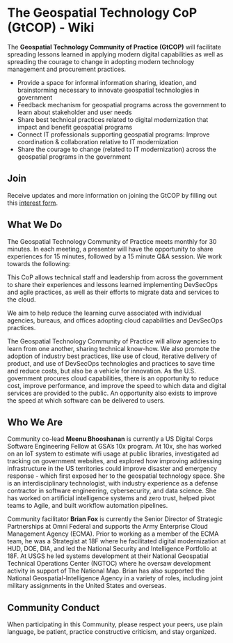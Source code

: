 # The Geospatial Technology CoP (GtCOP) - Wiki

The **Geospatial Technology Community of Practice (GtCOP)** will facilitate spreading lessons learned in applying modern digital capabilities as well as spreading the courage to change in adopting modern technology management and procurement practices.
- Provide a space for informal information sharing, ideation, and brainstorming necessary to innovate geospatial technologies in government
- Feedback mechanism for geospatial programs across the government to learn about stakeholder and user needs
- Share best technical practices related to digital modernization that impact and benefit geospatial programs
- Connect IT professionals supporting geospatial programs: Improve coordination & collaboration relative to IT modernization 
- Share the courage to change (related to IT modernization) across the geospatial programs in the government

## Join
Receive updates and more information on joining the GtCOP by filling out this [interest form](https://touchpoints.app.cloud.gov/touchpoints/119b1515/submit).


## What We Do
The Geospatial Technology Community of Practice meets monthly for 30 minutes. In each meeting, a presenter will have the opportunity to share experiences for 15 minutes, followed by a 15 minute Q&A session. We work towards the following:

This CoP allows technical staff and leadership from across the government to share their experiences and lessons learned implementing DevSecOps and agile practices, as well as their efforts to migrate data and services to the cloud.

We aim to help reduce the learning curve associated with individual agencies, bureaus, and offices adopting cloud capabilities and DevSecOps practices.

The Geospatial Technology Community of Practice will allow agencies to learn from one another, sharing technical know-how. We also promote the adoption of industry best practices, like use of cloud, iterative delivery of product, and use of DevSecOps technologies and practices to save time and reduce costs, but also be a vehicle for innovation. As the U.S. government procures cloud capabilities, there is an opportunity to reduce cost, improve performance, and improve the speed to which data and digital services are provided to the public. An opportunity also exists to improve the speed at which software can be delivered to users.

## Who We Are

Community co-lead **Meenu Bhooshanan** is currently a US Digital Corps Software Engineering Fellow at GSA’s 10x program. At 10x, she has worked on an IoT system to estimate wifi usage at public libraries, investigated ad tracking on government websites, and explored how improving addressing infrastructure in the US territories could improve disaster and emergency response - which first exposed her to the geospatial technology space. She is an interdisciplinary technologist, with industry experience as a defense contractor in software engineering, cybersecurity, and data science. She has worked on artificial intelligence systems and zero trust, helped pivot teams to Agile, and built workflow automation pipelines.

Community facilitator **Brian Fox** is currently the Senior Director of Strategic Partnerships at Omni Federal and supports the Army Enterprise Cloud Management Agency (ECMA). Prior to working as a member of the ECMA team, he was a Strategist at 18F where he facilitated digital modernization at HUD, DOE, DIA, and led the National Security and Intelligence Portfolio at 18F. At USGS he led systems development at their National Geospatial Technical Operations Center (NGTOC) where he oversaw development activity in support of The National Map. Brian has also supported the National Geospatial-Intelligence Agency in a variety of roles, including joint military assignments in the United States and overseas.

## Community Conduct
When participating in this Community, please respect your peers, use plain language, be patient, practice constructive criticism, and stay organized.
